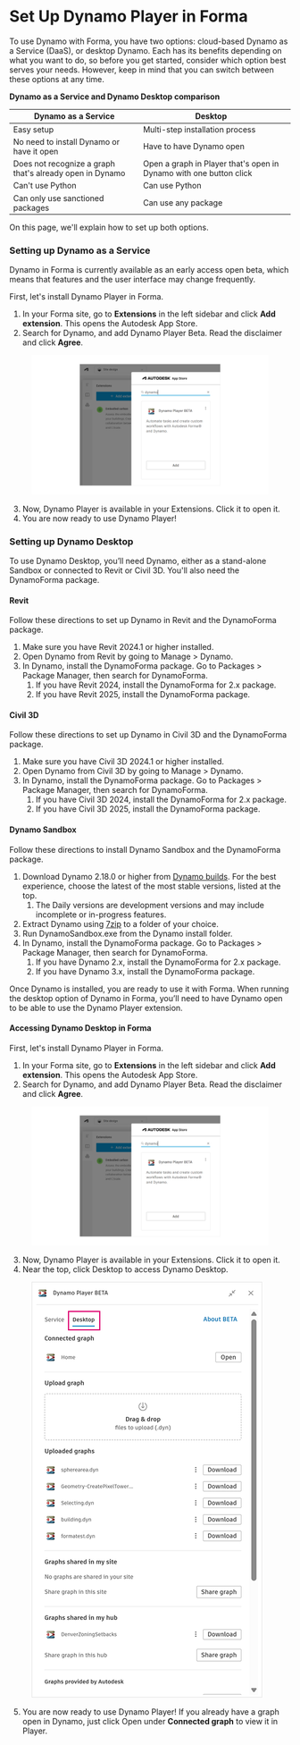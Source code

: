 # Set Up Dynamo Player in Forma

To use Dynamo with Forma, you have two options: cloud-based Dynamo as a Service (DaaS), or desktop Dynamo. Each has its benefits depending on what you want to do, so before you get started, consider which option best serves your needs. However, keep in mind that you can switch between these options at any time.

**Dynamo as a Service and Dynamo Desktop comparison**

<table><thead><tr><th>Dynamo as a Service</th><th>Desktop</th><th data-hidden></th></tr></thead><tbody><tr><td>Easy setup</td><td>Multi-step installation process</td><td></td></tr><tr><td>No need to install Dynamo or have it open</td><td>Have to have Dynamo open</td><td></td></tr><tr><td>Does not recognize a graph that's already open in Dynamo</td><td>Open a graph in Player that's open in Dynamo with one button click</td><td></td></tr><tr><td>Can't use Python</td><td>Can use Python</td><td></td></tr><tr><td>Can only use sanctioned packages</td><td>Can use any package</td><td></td></tr></tbody></table>

On this page, we'll explain how to set up both options.

### Setting up Dynamo as a Service

Dynamo in Forma is currently available as an early access open beta, which means that features and the user interface may change frequently.

First, let's install Dynamo Player in Forma.

1. In your Forma site, go to **Extensions** in the left sidebar and click **Add extension**. This opens the Autodesk App Store.
2. Search for Dynamo, and add Dynamo Player Beta. Read the disclaimer and click **Agree**.

<figure><img src="../.gitbook/assets/install-player.png" alt=""><figcaption></figcaption></figure>

3. Now, Dynamo Player is available in your Extensions. Click it to open it.
4. You are now ready to use Dynamo Player!

### Setting up Dynamo Desktop

To use Dynamo Desktop, you’ll need Dynamo, either as a stand-alone Sandbox or connected to Revit or Civil 3D. You'll also need the DynamoForma package.

#### Revit

Follow these directions to set up Dynamo in Revit and the DynamoForma package.

1. Make sure you have Revit 2024.1 or higher installed.
2. Open Dynamo from Revit by going to Manage > Dynamo.
3. In Dynamo, install the DynamoForma package. Go to Packages > Package Manager, then search for DynamoForma.
   1. If you have Revit 2024, install the DynamoForma for 2.x package.
   2. If you have Revit 2025, install the DynamoForma package.

#### Civil 3D

Follow these directions to set up Dynamo in Civil 3D and the DynamoForma package.

1. Make sure you have Civil 3D 2024.1 or higher installed.
2. Open Dynamo from Civil 3D by going to Manage > Dynamo.
3. In Dynamo, install the DynamoForma package. Go to Packages > Package Manager, then search for DynamoForma.
   1. If you have Civil 3D 2024, install the DynamoForma for 2.x package.
   2. If you have Civil 3D 2025, install the DynamoForma package.

#### Dynamo Sandbox

Follow these directions to install Dynamo Sandbox and the DynamoForma package.

1. Download Dynamo 2.18.0 or higher from [Dynamo builds](https://dynamobuilds.com/). For the best experience, choose the latest of the most stable versions, listed at the top.
   1. The Daily versions are development versions and may include incomplete or in-progress features.
2. Extract Dynamo using [7zip](https://7-zip.org/) to a folder of your choice.
3. Run DynamoSandbox.exe from the Dynamo install folder.
4. In Dynamo, install the DynamoForma package. Go to Packages > Package Manager, then search for DynamoForma.
   1. If you have Dynamo 2.x, install the DynamoForma for 2.x package.
   2. If you have Dynamo 3.x, install the DynamoForma package.

Once Dynamo is installed, you are ready to use it with Forma. When running the desktop option of Dynamo in Forma, you’ll need to have Dynamo open to be able to use the Dynamo Player extension.

#### Accessing Dynamo Desktop in Forma

First, let's install Dynamo Player in Forma.

1. In your Forma site, go to **Extensions** in the left sidebar and click **Add extension**. This opens the Autodesk App Store.
2. Search for Dynamo, and add Dynamo Player Beta. Read the disclaimer and click **Agree**.

<figure><img src="../.gitbook/assets/install-player.png" alt=""><figcaption></figcaption></figure>

3. Now, Dynamo Player is available in your Extensions. Click it to open it.
4. Near the top, click Desktop to access Dynamo Desktop.

<figure><img src="../.gitbook/assets/dynamo-desktop.png" alt=""><figcaption></figcaption></figure>

5. You are now ready to use Dynamo Player! If you already have a graph open in Dynamo, just click Open under **Connected graph** to view it in Player.
